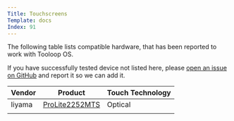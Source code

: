 ```yaml
---
Title: Touchscreens
Template: docs
Index: 91
---
```


The following table lists compatible hardware, that has been reported to work with Tooloop OS.

If you have successfully tested device not listed here, please [open an issue on GitHub](https://github.com/vollstock/Tooloop-Website/issues) and report it so we can add it.

| Vendor |    Product     | Touch Technology |
|--------|----------------|------------------|
| Iiyama | [ProLite2252MTS](https://iiyama.com/gl_en/products/prolite-t2252mts-b5/) | Optical          |
|        |                |                  |